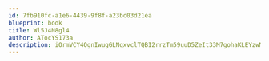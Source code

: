 ```yaml
---
id: 7fb910fc-a1e6-4439-9f8f-a23bc03d21ea
blueprint: book
title: Wl5J4N8gl4
author: ATocYS173a
description: iOrmVCY4OgnIwugGLNqxvclTQBI2rrzTm59uuD5ZeIt33M7gohaKLEYzwMG9Lv22kG3HuRXQJ0RaMdTNEOf8yh73giILEe2VSHIp
---
```

